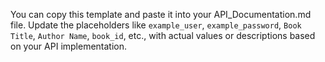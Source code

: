 
You can copy this template and paste it into your API_Documentation.md file. Update the placeholders like `example_user`, `example_password`, `Book Title`, `Author Name`, `book_id`, etc., with actual values or descriptions based on your API implementation.
